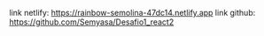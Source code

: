 link netlify: https://rainbow-semolina-47dc14.netlify.app
link github: https://github.com/Semyasa/Desafio1_react2